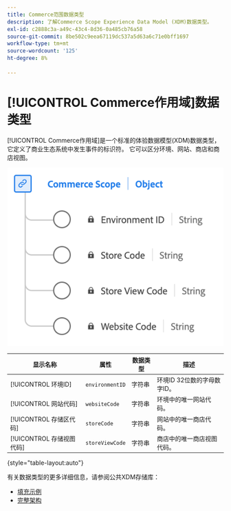 ```yaml
---
title: Commerce范围数据类型
description: 了解Commerce Scope Experience Data Model (XDM)数据类型。
exl-id: c2888c3a-a49c-43c4-8d36-0a485cb76a58
source-git-commit: 8be502c9eea67119dc537a5d63a6c71e0bff1697
workflow-type: tm+mt
source-wordcount: '125'
ht-degree: 8%

---
```


# [!UICONTROL Commerce作用域]数据类型

[!UICONTROL Commerce作用域]是一个标准的体验数据模型(XDM)数据类型，它定义了商业生态系统中发生事件的标识符。 它可以区分环境、网站、商店和商店视图。

![Commerce Scope数据类型的图表。](../images/data-types/commerce-scope.png)

| 显示名称 | 属性 | 数据类型 | 描述 |
|---------------------------------|-------------------|-----------|-------------------------------------------------------|
| [!UICONTROL 环境ID] | `environmentID` | 字符串 | 环境ID 32位数的字母数字ID。 |
| [!UICONTROL 网站代码] | `websiteCode` | 字符串 | 环境中的唯一网站代码。 |
| [!UICONTROL 存储区代码] | `storeCode` | 字符串 | 网站中的唯一商店代码。 |
| [!UICONTROL 存储视图代码] | `storeViewCode` | 字符串 | 商店中的唯一商店视图代码。 |

{style="table-layout:auto"}

有关数据类型的更多详细信息，请参阅公共XDM存储库：

* [填充示例](https://github.com/adobe/xdm/blob/master/components/datatypes/commercescope.example.1.json)
* [完整架构](https://github.com/adobe/xdm/blob/master/components/datatypes/commercescope.schema.json)
